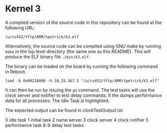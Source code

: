 # Kernel 3
A compiled version of the source code in this repository can be found at the
following URL:
```
/u/cs452/tftp/ARM/tpetrick/k3.elf
```
Alternatively, the source code can be compiled using GNU make by running
`make` in the top level directory (the same one as this README). This will
produce the ELF binary file `./bin/k3.elf`.

The binary can be loaded on the board by running the following command in
Reboot:
```
load -b 0x00218000 -h 10.15.167.5 "/u/cs452/tftp/ARM/tpetrick/k3.elf"
```
It can then be run by issuing the `go` command. The test tasks will use
the clock server and notifier to test delay commands. It the dumps
performance data for all processes. The Idle Task is highlighted.

The expected output can be found in clockTestOutput.txt.

0     idle task
1     initial task
2     name server
3     clock server
4     clock notifier
5     performance task
6-9   delay test tasks
